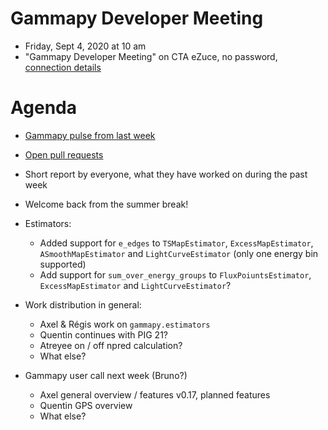# Gammapy Developer Meeting

* Friday, Sept 4, 2020 at 10 am
* "Gammapy Developer Meeting" on CTA eZuce, no password, [connection details](ezuce.txt)

# Agenda

* [Gammapy pulse from last week](https://github.com/gammapy/gammapy/pulse)
* [Open pull requests](https://github.com/gammapy/gammapy/pulls)
* Short report by everyone, what they have worked on during the past week 

* Welcome back from the summer break!
* Estimators:
   - Added support for `e_edges` to `TSMapEstimator`, `ExcessMapEstimator`, `ASmoothMapEstimator` and `LightCurveEstimator` (only one energy bin supported)
   - Add support for `sum_over_energy_groups` to `FluxPoiuntsEstimator`, `ExcessMapEstimator` and `LightCurveEstimator`?


* Work distribution in general:
   - Axel & Régis work on `gammapy.estimators`
   - Quentin continues with PIG 21?
   - Atreyee on / off npred calculation?
   - What else?
* Gammapy user call next week (Bruno?)
   - Axel general overview / features v0.17, planned features
   - Quentin GPS overview
   - What else?
